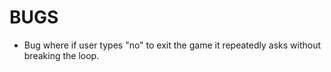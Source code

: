 # BUGS 
- Bug where if user types "no" to exit the game it repeatedly asks without breaking the loop.
